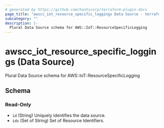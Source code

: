 ```yaml
---
# generated by https://github.com/hashicorp/terraform-plugin-docs
page_title: "awscc_iot_resource_specific_loggings Data Source - terraform-provider-awscc"
subcategory: ""
description: |-
  Plural Data Source schema for AWS::IoT::ResourceSpecificLogging
---
```


# awscc_iot_resource_specific_loggings (Data Source)

Plural Data Source schema for AWS::IoT::ResourceSpecificLogging



<!-- schema generated by tfplugindocs -->
## Schema

### Read-Only

- `id` (String) Uniquely identifies the data source.
- `ids` (Set of String) Set of Resource Identifiers.
